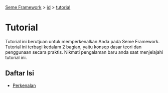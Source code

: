 <!--
Jenis Dokumen: Dokumentasi Teknis
Tujuan: Dokumentasi Seme Framework
Penulis: Daeng Rosanda
Tanggal Dibuat: 2024-12-08
Terakhir Diperbarui: 2024-12-08
-->
[Seme Framework](../../seme_framework.md) > [id](../index.md) > [tutorial](#)

# Tutorial
Tutorial ini berutjuan untuk memperkenalkan Anda pada Seme Framework. Tutorial ini terbagi kedalam 2 bagian, yaitu konsep dasar teori dan penggunaan secara praktis. Nikmati pengalaman baru anda saat menjelajahi tutorial ini.

## Daftar Isi

- [Perkenalan](introduction.md)
